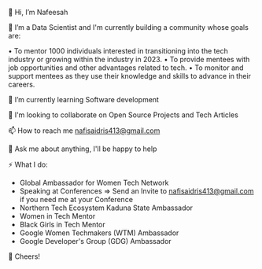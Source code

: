 👋 Hi, I’m Nafeesah

👀 I’m a Data Scientist and I'm currently building a community whose goals are:

•	To mentor 1000 individuals interested in transitioning into the tech industry or growing within the industry in 2023.
•	To provide mentees with job opportunities and other advantages related to tech.
•	To monitor and support mentees as they use their knowledge and skills to advance in their careers.

🌱 I’m currently learning Software development

💞️ I'm looking to collaborate on Open Source Projects and Tech Articles

📫 How to reach me nafisaidris413@gmail.com 

💬 Ask me about anything, I'll be happy to help

⚡️ What I do:
- Global Ambassador for Women Tech Network
- Speaking at Conferences => Send an Invite to nafisaidris413@gmail.com if you need me at your Conference
- Northern Tech Ecosystem Kaduna State Ambassador
- Women in Tech Mentor
- Black Girls in Tech Mentor
- Google Women Techmakers (WTM) Ambassador
- Google Developer's Group (GDG) Ambassador

🥂 Cheers!
